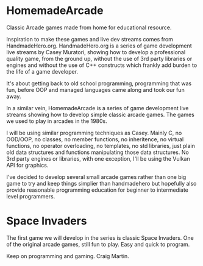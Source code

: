 # HomemadeArcade
Classic Arcade games made from home for educational resource.

Inspiration to make these games and live dev streams comes from HandmadeHero.org. HandmadeHero.org is a series of game development live streams by Casey Muratori, showing how to develop a professional quality game, from the ground up, without the use of 3rd party libraries or engines and without the use of C++ constructs which frankly add burden to the life of a game developer.

It's about getting back to old school programming, programming that was fun, before OOP and managed languages came along and took our fun away.

In a similar vein, HomemadeArcade is a series of game development live streams showing how to develop simple classic arcade games. The games we used to play in arcades in the 1980s.

I will be using similar programming techniques as Casey. Mainly C, no OOD/OOP, no classes, no member functions, no inheritence, no virtual functions, no operator overloading, no templates, no std libraries, just plain old data structures and functions manipulating those data structures. No 3rd party engines or libraries, with one exception, I'll be using the Vulkan API for graphics.

I've decided to develop several small arcade games rather than one big game to try and keep things simplier than handmadehero but hopefully also provide reasonable programming education for beginner to intermediate level programmers.

# Space Invaders

The first game we will develop in the series is classic Space Invaders. One of the original arcade games, still fun to play. Easy and quick to program.

Keep on programming and gaming.
Craig Martin.